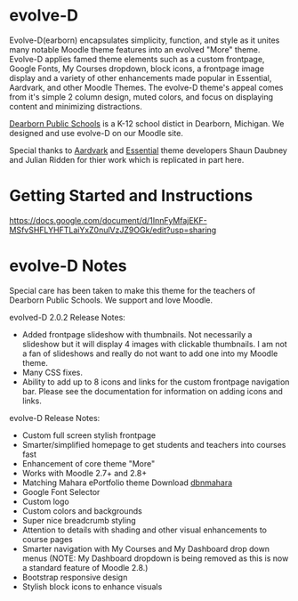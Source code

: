 evolve-D
======================

Evolve-D(earborn) encapsulates simplicity, function, and style as it unites many notable Moodle theme features into an evolved "More" theme. Evolve-D applies famed theme elements such as a custom frontpage, Google Fonts, My Courses dropdown, block icons, a frontpage image display and a variety of other enhancements made popular in Essential, Aardvark, and other Moodle Themes.  The evolve-D theme's appeal comes from it's simple 2 column design, muted colors, and focus on displaying content and minimizing distractions.

[Dearborn Public Schools](http://dearbornschools.org) is a K-12 school distict in Dearborn, Michigan. We designed and use evolve-D on our Moodle site.

Special thanks to [Aardvark](https://moodle.org/plugins/view.php?plugin=theme_aardvark) and [Essential](https://moodle.org/plugins/view.php?plugin=theme_essential) theme developers Shaun Daubney and Julian Ridden for thier work which is replicated in part here.

Getting Started and Instructions
======================
https://docs.google.com/document/d/1InnFyMfajEKF-MSfvSHFLYHFTLaiYxZ0nulVzJZ9OGk/edit?usp=sharing


evolve-D Notes
======================
Special care has been taken to make this theme for the teachers of Dearborn Public Schools.  We support and love Moodle.

evolved-D 2.0.2 Release Notes:
- Added frontpage slideshow with thumbnails.  Not necessarily a slideshow but it will display 4 images with clickable thumbnails.  I am not a fan of slideshows and really do not want to add one into my Moodle theme.  
- Many CSS fixes.
- Ability to add up to 8 icons and links for the custom frontpage navigation bar.  Please see the documentation for information on adding icons and links.

evolve-D Release Notes:
 - Custom full screen stylish frontpage
 - Smarter/simplified homepage to get students and teachers into courses fast
 - Enhancement of core theme "More"
 - Works with Moodle 2.7+ and 2.8+
 - Matching Mahara ePortfolio theme Download [dbnmahara](https://github.com/kennibc/dbnmahara)
 - Google Font Selector
 - Custom logo
 - Custom colors and backgrounds
 - Super nice breadcrumb styling
 - Attention to details with shading and other visual enhancements to course pages
 - Smarter navigation with My Courses and My Dashboard drop down menus
(NOTE:  My Dashboard dropdown is being removed as this is now a standard feature of Moodle 2.8.)
 - Bootstrap responsive design
 - Stylish block icons to enhance visuals
